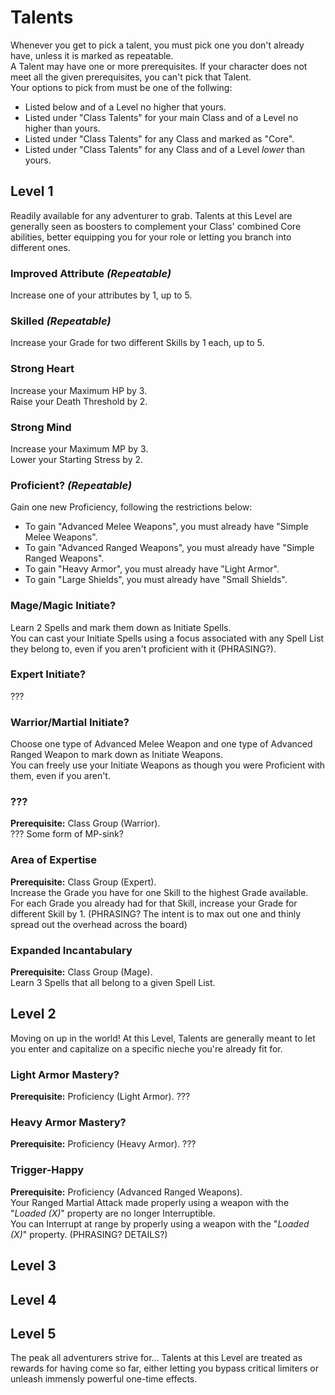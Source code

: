 # Talents
Whenever you get to pick a talent, you must pick one you don't already have, unless it is marked as repeatable.<br>
A Talent may have one or more prerequisites. If your character does not meet all the given prerequisites, you can't pick that Talent.<br>
Your options to pick from must be one of the follwing:
+ Listed below and of a Level no higher that yours.
+ Listed under "Class Talents" for your main Class and of a Level no higher than yours.
+ Listed under "Class Talents" for any Class and marked as "Core".
+ Listed under "Class Talents" for any Class and of a Level *lower* than yours.

## Level 1
Readily available for any adventurer to grab. Talents at this Level are generally seen as boosters to complement your Class' combined Core abilities, better equipping you for your role or letting you branch into different ones.

### Improved Attribute *(Repeatable)*
Increase one of your attributes by 1, up to 5.

### Skilled *(Repeatable)*
Increase your Grade for two different Skills by 1 each, up to 5.

### Strong Heart
Increase your Maximum HP by 3.<br>
Raise your Death Threshold by 2.

### Strong Mind
Increase your Maximum MP by 3.<br>
Lower your Starting Stress by 2.

### Proficient? *(Repeatable)*
Gain one new Proficiency, following the restrictions below:<br>
+ To gain "Advanced Melee Weapons", you must already have "Simple Melee Weapons".
+ To gain "Advanced Ranged Weapons", you must already have "Simple Ranged Weapons".
+ To gain "Heavy Armor", you must already have "Light Armor".
+ To gain "Large Shields", you must already have "Small Shields".

### Mage/Magic Initiate?
Learn 2 Spells and mark them down as Initiate Spells.<br>
You can cast your Initiate Spells using a focus associated with any Spell List they belong to, even if you aren't proficient with it (PHRASING?).

### Expert Initiate?
???

### Warrior/Martial Initiate?
Choose one type of Advanced Melee Weapon and one type of Advanced Ranged Weapon to mark down as Initiate Weapons.<br>
You can freely use your Initiate Weapons as though you were Proficient with them, even if you aren't.

### ???
**Prerequisite:** Class Group (Warrior).<br>
??? Some form of MP-sink?

### Area of Expertise
**Prerequisite:** Class Group (Expert).<br>
Increase the Grade you have for one Skill to the highest Grade available.<br>
For each Grade you already had for that Skill, increase your Grade for different Skill by 1. (PHRASING? The intent is to max out one and thinly spread out the overhead across the board)

### Expanded Incantabulary
**Prerequisite:** Class Group (Mage).<br>
Learn 3 Spells that all belong to a given Spell List.

## Level 2
Moving on up in the world! At this Level, Talents are generally meant to let you enter and capitalize on a specific nieche you're already fit for.

### Light Armor Mastery?
**Prerequisite:** Proficiency (Light Armor).
???

### Heavy Armor Mastery?
**Prerequisite:** Proficiency (Heavy Armor).
???

### Trigger-Happy
**Prerequisite:** Proficiency (Advanced Ranged Weapons).<br>
Your Ranged Martial Attack made properly using a weapon with the "*Loaded (X)*" property are no longer Interruptible.<br>
You can Interrupt at range by properly using a weapon with the "*Loaded (X)*" property. (PHRASING? DETAILS?)

## Level 3

## Level 4

## Level 5
The peak all adventurers strive for... Talents at this Level are treated as rewards for having come so far, either letting you bypass critical limiters or unleash immensly powerful one-time effects.